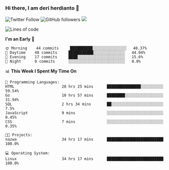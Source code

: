 ### Hi there, I am deri herdianto 👋
![Twitter Follow](https://img.shields.io/twitter/follow/deikatsuo?label=Follow)
![GitHub followers](https://img.shields.io/github/followers/deikatsuo?label=Follow&style=social)
![](https://visitor-badge.glitch.me/badge?page_id=deikatsuo.deikatsuo)

<!--
**deikatsuo/deikatsuo** is a ✨ _special_ ✨ repository because its `README.md` (this file) appears on your GitHub profile.

Here are some ideas to get you started:

- 🔭 I’m currently working on ...
- 🌱 I’m currently learning ...
- 👯 I’m looking to collaborate on ...
- 🤔 I’m looking for help with ...
- 💬 Ask me about ...
- 📫 How to reach me: ...
- 😄 Pronouns: ...
- ⚡ Fun fact: ...
-->

<!--START_SECTION:waka-->
![Lines of code](https://img.shields.io/badge/From%20Hello%20World%20I%27ve%20Written-28178%20lines%20of%20code-blue)

**I'm an Early 🐤** 

```text
🌞 Morning    44 commits     ██████████░░░░░░░░░░░░░░░   40.37% 
🌆 Daytime    48 commits     ███████████░░░░░░░░░░░░░░   44.04% 
🌃 Evening    17 commits     ████░░░░░░░░░░░░░░░░░░░░░   15.6% 
🌙 Night      0 commits      ░░░░░░░░░░░░░░░░░░░░░░░░░   0.0%

```


📊 **This Week I Spent My Time On** 

```text
💬 Programming Languages: 
HTML                     20 hrs 25 mins      ███████████████░░░░░░░░░░   59.54% 
Go                       10 hrs 57 mins      ████████░░░░░░░░░░░░░░░░░   31.94% 
SQL                      2 hrs 34 mins       ██░░░░░░░░░░░░░░░░░░░░░░░   7.5% 
JavaScript               9 mins              ░░░░░░░░░░░░░░░░░░░░░░░░░   0.45% 
CSS                      7 mins              ░░░░░░░░░░░░░░░░░░░░░░░░░   0.35%

🐱‍💻 Projects: 
nazwa                    34 hrs 17 mins      █████████████████████████   100.0%

💻 Operating System: 
Linux                    34 hrs 17 mins      █████████████████████████   100.0%

```


<!--END_SECTION:waka-->
